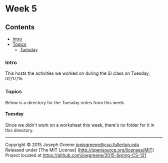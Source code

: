 # Week 5

## Contents
- [Intro](#intro)
- [Topics](#topics)
  - [Tuesday](#tuesday)

### Intro
This hosts the activities we worked on during the SI class on Tuesday, 02/17/15.

### Topics
Below is a directory for the Tuesday notes from this week.

#### Tuesday
Since we didn't work on a worksheet this week, there's no folder for it in this directory.



-------------------------------------------------------------------------------

Copyright &copy; 2015 Joseph Greene <joeisgreene@csu.fullerton.edu>  
Released under [The MIT License] (http://opensource.org/licenses/MIT)  
Project located at <https://github.com/joegreene/2015-Spring-CS-121>
